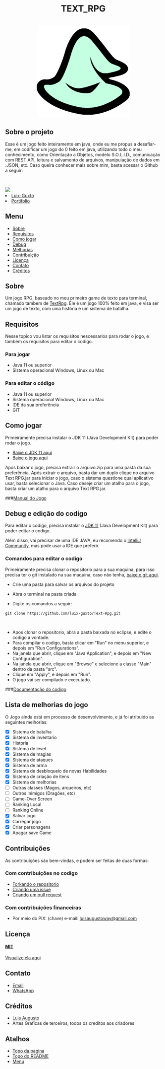 <h1 align="center">TEXT_RPG</h1>
<br>
<div align="center">
    <img src="https://github.com/luix-guxto/Text-Rpg/blob/main/recursos/sprites/icon.png?raw=true" width="300px"/>
</div>

## Sobre o projeto

Esse é um jogo feito inteiramente em java, onde eu me propus a desafiar-me, em codificar um jogo do 0 feito em java, utilizando todo o meu conhecimento, como Orientação a Objetos, modelo S.O.L.I.D., comunicação com REST API, leitura e salvamento de arquivos, manipulação de dados em .JSON, etc.
Caso queira conhecer mais sobre mim, basta acessar o Github a seguir:

<br> <div align="left" title="Pagina Github Luix-Guxto">
    <img onclick="alert('Essa é minha imagem do github')" src="https://avatars.githubusercontent.com/u/77067320?s=120&v=4" width="150px" />
    <br><div>
        <li><a title="Github" href="https://github.com/luix-guxto">Luix-Guxto</a></li>
        <li><a title="Portifolio" href="https://luix-guxto.github.io/portifolio">Portifolio</a></li>
    </div>
</div>

## Menu

- [Sobre](#Sobre)
- [Requisitos](#Requisitos)
- [Como jogar](#Como-jogar)
- [Debug](#Debug-e-edição-do-codigo)
- [Melhorias](#Lista-de-melhorias-do-jogo)
- [Contribuição](#Contribuições)
- [Licença](#Licença)
- [Contato](#Contato)
- [Créditos](#Créditos)


## Sobre
Um jogo RPG, baseado no meu primeiro game de texto para terminal, chamado tambem de [TextRpg](https://github.com/luix-guxto/textrpg).
Ele é um jogo 100% feito em java, e visa ser um jogo de texto, com uma história e um sistema de batalha.

## Requisitos

Nesse topico vou listar os requisitos nescessarios para rodar o jogo, e também os requisitos para editar o codigo.

### Para jogar
- Java 11 ou superior
- Sistema operacional Windows, Linux ou Mac

### Para editar o código
- Java 11 ou superior
- Sistema operacional Windows, Linux ou Mac
- IDE da sua preferência
- GIT

## Como jogar

Primeiramente precisa instalar o JDK 11 (Java Development Kit) para poder rodar o jogo.

- [Baixe o JDK 11 aqui](https://www.oracle.com/br/java/technologies/javase/jdk11-archive-downloads.html "Download JDK 11")
- [Baixe o jogo aqui](https://github.com/luix-guxto/Text-Rpg/blob/main/Download/download.zip?raw=true "Download do jogo")

Após baixar o jogo, precisa extrair o arquivo.zip para uma pasta da sua preferência.
Após extrair o arquivo, basta dar um duplo clique no arquivo Text RPG.jar para iniciar o jogo, caso o sistema questione qual aplicativo usar, basta selecionar o Java.
Caso deseje criar um atalho para o jogo, basta criar um atalho para o arquivo Text RPG.jar.

###[Manual do Jogo](https://github.com/luix-guxto/Text-Rpg/blob/main/Documentacao/ManualGame.md "Manual do jogo")

## Debug e edição do codigo

Para editar o codigo, precisa instalar o [JDK 11](https://www.oracle.com/br/java/technologies/javase/jdk11-archive-downloads.html "Download JDK 11") (Java Development Kit) para poder editar o codigo.

Além disso, vai precisar de uma IDE JAVA, eu recomendo o [IntelliJ Community](https://www.jetbrains.com/pt-br/idea/download/#section=windows "Download IntelliJ Community"), mas pode usar a IDE que preferir.

### Comandos para editar o codigo

Primeiramente precisa clonar o repositorio para a sua maquina, para isso precisa ter o git instalado na sua maquina, caso não tenha, [baixe o git aqui](https://git-scm.com/downloads "Download git").

- Crie uma pasta para salvar os arquivos do projeto
- Abra o terminal na pasta criada


- Digite os comandos a seguir:
```
git clone https://github.com/luix-guxto/Text-Rpg.git
```
<br>

- Apos clonar o repositorio, abra a pasta baixada no eclipse, e edite o codigo a vontade.
- Para compilar o codigo, basta clicar em "Run" no menu superior, e depois em "Run Configurations".
- Na janela que abrir, clique em "Java Application", e depois em "New Configuration".
- Na janela que abrir, clique em "Browse" e selecione a classe "Main" dentro da pasta "src".
- Clique em "Apply", e depois em "Run".
- O jogo vai ser compilado e executado.

###[Documentação do codigo](https://luix-guxto.github.io/Text-Rpg/Documentacao/Documentacao.md "Documentação do codigo")

## Lista de melhorias do jogo

O Jogo ainda está em processo de desenvolvimento, e já foi atribuido as seguintes melhorias:

- [x] Sistema de batalha
- [x] Sistema de inventario
- [x] Historia
- [x] Sistema de level
- [x] Sistema de magias
- [x] Sistema de ataques
- [x] Sistema de arma
- [x] Sistema de desbloqueio de novas Habilidades
- [x] Sistema de criação de itens
- [x] Sistema de melhorias
- [ ] Outras classes (Magos, arqueiros, etc)
- [ ] Outros inimigos (Dragões, etc)
- [ ] Game-Over Screen
- [ ] Ranking Local
- [ ] Ranking Online
- [x] Salvar jogo
- [x] Carregar jogo
- [x] Criar personagens
- [x] Apagar save Game

## Contribuições

As contribuições são bem-vindas, e podem ser feitas de duas formas:

### Com contribuições no codigo
- [Forkando o repositorio](https://docs.github.com/pt/github/getting-started-with-github/fork-a-repo "Forkando o repositorio")
- [Criando uma issue](https://docs.github.com/pt/issues/tracking-your-work-with-issues/creating-issues/creating-an-issue "Criando uma issue")
- [Criando um pull request](https://docs.github.com/pt/github/collaborating-with-issues-and-pull-requests/creating-a-pull-request "Criando um pull request")

### Com contribuições financeiras
- Por meio do PIX: (chave) e-mail: luisaugustoway@gmail.com

## Licença

#### [MIT](https://choosealicense.com/licenses/mit/ "Licença MIT")
[Visualize ela aqui](./LICENSE "Visualize a licença aqui")

## Contato

- [Email](mailto:luisaugustoway@gmail.com "Email")
- [WhatsApp](https://wa.me/5531999949012 "WhatsApp")

## Créditos

- [Luis Augusto](https://github.com/luix-guxto "Luis Augusto")
- Artes Graficas de terceiros, todos os creditos aos criadores

## Atalhos

- [Topo da pagina](#)
- [Topo do README](#readme)
- [Menu](#Menu)
